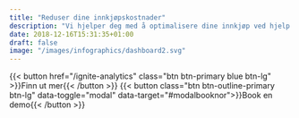 ```yaml
---
title: "Reduser dine innkjøpskostnader"
description: "Vi hjelper deg med å optimalisere dine innkjøp ved hjelp av vårt verktøy Ignite Analytics og våre konsulenter som er eksperter på strategiske innkjøp"
date: 2018-12-16T15:31:35+01:00
draft: false
image: "/images/infographics/dashboard2.svg"
---
```


{{< button href="/ignite-analytics" class="btn btn-primary blue btn-lg" >}}Finn ut mer{{< /button >}}
{{< button class="btn btn-outline-primary btn-lg" data-toggle="modal" data-target="#modalbooknor">}}Book en demo{{< /button >}}

